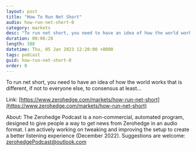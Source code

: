 ```yaml
---
layout: post
title: "How To Run Net Short"
audio: how-run-net-short-0
category: markets
desc: "To run net short, you need to have an idea of how the world works that is different, if not to everyone else, to consensus at least..."
duration: 00:06:28
length: 388
datetime: Thu, 05 Jan 2023 12:20:00 +0000
tags: podcast
guid: how-run-net-short-0
order: 0
---
```

To run net short, you need to have an idea of how the world works that is different, if not to everyone else, to consensus at least...

Link: [https://www.zerohedge.com/markets/how-run-net-short](https://www.zerohedge.com/markets/how-run-net-short)

About: The Zerohedge Podcast is a non-commercial, automated program, designed to give people a way to get news from Zerohedge in an audio format.  I am actively working on tweaking and improving the setup to create a better listening experience (December 2022).  Suggestions are welcome: [zerohedgePodcast@outlook.com](mailto:zerohedgePodcast@outlook.com)